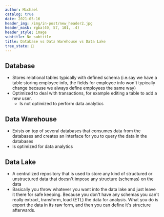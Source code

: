 ```yaml
---
author: Michael
catalog: true
date: 2021-05-16
header_img: /img/in-post/new_header2.jpg
header_mask: rgba(40, 57, 101, .4)
header_style: image
subtitle: No subtitle
title: Database vs Data Warehouse vs Data Lake
tree_state: 🌱
---
```


## Database
- Stores relational tables typically with defined schema (i.e.say we have a table storing employee info, the fields for employee info won't typically change because we always define employees the same way)
- Optimized to deal with transactions, for example editing a table to add a new user. 
	- Is not optimized to perform data analytics

## Data Warehouse
- Exists on top of several databases that consumes data from the databases and creates an interface for you to query the data in the databases
- Is optimized for data analytics

## Data Lake
- A centralized repository that is used to store any kind of structured or unstructured data that doesn't impose any structure (schemas) on the data
- Basically you throw whatever you want into the data lake and just leave it there for safe keeping. Because you don't have any schemas you can't really extract, transform, load (ETL) the data for analysis. What you do is export the data in its raw form, and then you can define it's structure afterwards.
